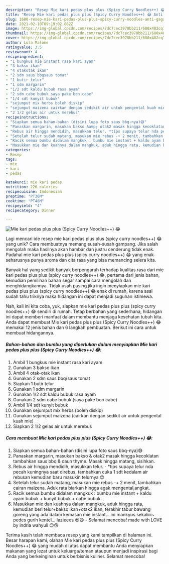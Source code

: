 ```yaml
---
description: "Resep Mie kari pedas plus plus (Spicy Curry Noodles++) 😂 Anti Gagal"
title: "Resep Mie kari pedas plus plus (Spicy Curry Noodles++) 😂 Anti Gagal"
slug: 1680-resep-mie-kari-pedas-plus-plus-spicy-curry-noodles-anti-gagal
date: 2021-02-10T09:19:02.862Z
image: https://img-global.cpcdn.com/recipes/7dc7cec3978bb211/680x482cq70/mie-kari-pedas-plus-plus-spicy-curry-noodles-😂-foto-resep-utama.jpg
thumbnail: https://img-global.cpcdn.com/recipes/7dc7cec3978bb211/680x482cq70/mie-kari-pedas-plus-plus-spicy-curry-noodles-😂-foto-resep-utama.jpg
cover: https://img-global.cpcdn.com/recipes/7dc7cec3978bb211/680x482cq70/mie-kari-pedas-plus-plus-spicy-curry-noodles-😂-foto-resep-utama.jpg
author: Lula Malone
ratingvalue: 3.5
reviewcount: 4
recipeingredient:
- "1 bungkus mie instant rasa kari ayam"
- "3 bakso ikan"
- "4 otakotak ikan"
- "2 sdm saus bbqsaus tomat"
- "1 butir telur"
- "1 sdm margarin"
- "1/2 sdt kaldu bubuk rasa ayam"
- "2 sdm cabe bubuk saya pake bon cabe"
- "1/4 sdt kunyit bubuk"
- "sejumput mix herbs boleh diskip"
- "sejumput maizena cairkan dengan sedikit air untuk pengental kuah mie"
- "2 1/2 gelas air untuk merebus"
recipeinstructions:
- "Siapkan semua bahan-bahan (disini lupa foto saus bbq-nya)😅"
- "Panaskan margarin, masukan bakso &amp; otak2 masak hingga kecoklatan tambahkan saus bbq &amp; daun thyme. Masak hingga matang, sisihkan."
- "Rebus air hingga mendidih, masukkan telur. *tips supaya telur nda pecah kuningnya saat direbus, tambahkan cuka 1 sdt kedalam air rebusan kemudian baru masukin telurnya 😉"
- "Setelah telur sudah matang, masukan mie rebus -+ 2 menit, tambahkan cairan maizena. Aduk rata biarkan hingga agak mengental,angkat."
- "Racik semua bumbu didalam mangkuk : bumbu mie instant + kaldu ayam bubuk + kunyit bubuk + cabe bubuk."
- "Masukkan mie dan kuahnya dalam mangkuk, aduk hingga rata, kemudian beri telur+bakso ikan+otak2 ikan, terakhir tabur bawang goreng yang ada dalam kemasan mie instant... ini mankyus sekaliiii~ pedes gurih kentel... lazieees 😍😄 Selamat mencoba! made with LOVE by indria wahyuli 😉😘"
categories:
- Resep
tags:
- mie
- kari
- pedas

katakunci: mie kari pedas 
nutrition: 226 calories
recipecuisine: Indonesian
preptime: "PT36M"
cooktime: "PT48M"
recipeyield: "4"
recipecategory: Dinner

---
```



![Mie kari pedas plus plus (Spicy Curry Noodles++) 😂](https://img-global.cpcdn.com/recipes/7dc7cec3978bb211/680x482cq70/mie-kari-pedas-plus-plus-spicy-curry-noodles-😂-foto-resep-utama.jpg)

Lagi mencari ide resep mie kari pedas plus plus (spicy curry noodles++) 😂 yang unik? Cara membuatnya memang susah-susah gampang. Jika salah mengolah maka hasilnya akan hambar dan justru cenderung tidak enak. Padahal mie kari pedas plus plus (spicy curry noodles++) 😂 yang enak seharusnya punya aroma dan cita rasa yang bisa memancing selera kita.



Banyak hal yang sedikit banyak berpengaruh terhadap kualitas rasa dari mie kari pedas plus plus (spicy curry noodles++) 😂, pertama dari jenis bahan, kemudian pemilihan bahan segar sampai cara mengolah dan menghidangkannya. Tidak usah pusing jika ingin menyiapkan mie kari pedas plus plus (spicy curry noodles++) 😂 enak di rumah, karena asal sudah tahu triknya maka hidangan ini dapat menjadi suguhan istimewa.


Nah, kali ini kita coba, yuk, siapkan mie kari pedas plus plus (spicy curry noodles++) 😂 sendiri di rumah. Tetap berbahan yang sederhana, hidangan ini dapat memberi manfaat dalam membantu menjaga kesehatan tubuh kita. Anda dapat membuat Mie kari pedas plus plus (Spicy Curry Noodles++) 😂 memakai 12 jenis bahan dan 6 langkah pembuatan. Berikut ini cara untuk membuat hidangannya.

<!--inarticleads1-->

##### Bahan-bahan dan bumbu yang diperlukan dalam menyiapkan Mie kari pedas plus plus (Spicy Curry Noodles++) 😂:

1. Ambil 1 bungkus mie instant rasa kari ayam
1. Gunakan 3 bakso ikan
1. Ambil 4 otak-otak ikan
1. Gunakan 2 sdm saus bbq/saus tomat
1. Siapkan 1 butir telur
1. Gunakan 1 sdm margarin
1. Gunakan 1/2 sdt kaldu bubuk rasa ayam
1. Gunakan 2 sdm cabe bubuk (saya pake bon cabe)
1. Ambil 1/4 sdt kunyit bubuk
1. Gunakan sejumput mix herbs (boleh diskip)
1. Gunakan sejumput maizena (cairkan dengan sedikit air untuk pengental kuah mie)
1. Siapkan 2 1/2 gelas air untuk merebus




<!--inarticleads2-->

##### Cara membuat Mie kari pedas plus plus (Spicy Curry Noodles++) 😂:

1. Siapkan semua bahan-bahan (disini lupa foto saus bbq-nya)😅
1. Panaskan margarin, masukan bakso &amp; otak2 masak hingga kecoklatan tambahkan saus bbq &amp; daun thyme. Masak hingga matang, sisihkan.
1. Rebus air hingga mendidih, masukkan telur. - *tips supaya telur nda pecah kuningnya saat direbus, tambahkan cuka 1 sdt kedalam air rebusan kemudian baru masukin telurnya 😉
1. Setelah telur sudah matang, masukan mie rebus -+ 2 menit, tambahkan cairan maizena. Aduk rata biarkan hingga agak mengental,angkat.
1. Racik semua bumbu didalam mangkuk : bumbu mie instant + kaldu ayam bubuk + kunyit bubuk + cabe bubuk.
1. Masukkan mie dan kuahnya dalam mangkuk, aduk hingga rata, kemudian beri telur+bakso ikan+otak2 ikan, terakhir tabur bawang goreng yang ada dalam kemasan mie instant... ini mankyus sekaliiii~ pedes gurih kentel... lazieees 😍😄 - Selamat mencoba! made with LOVE by indria wahyuli 😉😘




Terima kasih telah membaca resep yang kami tampilkan di halaman ini. Besar harapan kami, olahan Mie kari pedas plus plus (Spicy Curry Noodles++) 😂 yang mudah di atas dapat membantu Anda menyiapkan makanan yang lezat untuk keluarga/teman ataupun menjadi inspirasi bagi Anda yang berkeinginan untuk berbisnis kuliner. Selamat mencoba!
